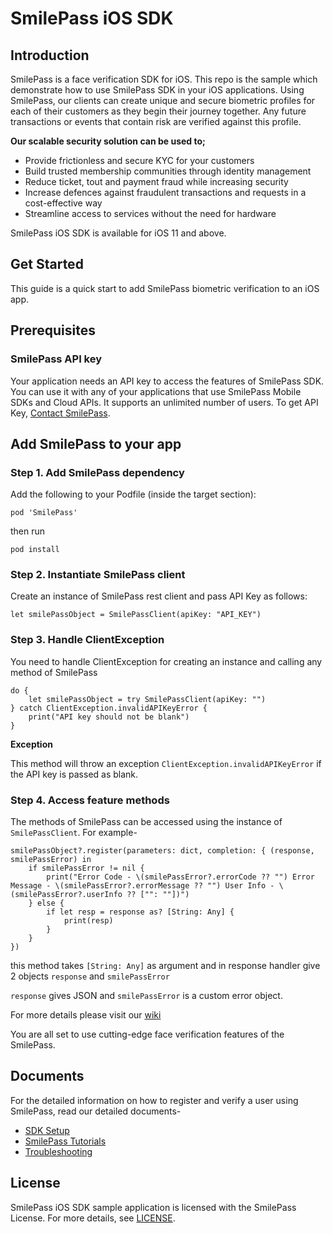 # SmilePass iOS SDK

## Introduction
SmilePass is a face verification SDK for iOS. This repo is the sample which demonstrate how to use SmilePass SDK in your iOS applications.
Using SmilePass, our clients can create unique and secure biometric profiles for each of their customers as they begin their journey together. Any future transactions or events that contain risk are verified against this profile.

**Our scalable security solution can be used to;**
* Provide frictionless and secure KYC for your customers
* Build trusted membership communities through identity management
* Reduce ticket, tout and payment fraud while increasing security
* Increase defences against fraudulent transactions and requests in a cost-effective way
* Streamline access to services without the need for hardware

SmilePass iOS SDK is available for iOS 11 and above.

## Get Started

This guide is a quick start to add SmilePass biometric verification to an iOS app.


## Prerequisites

### SmilePass API key
Your application needs an API key to access the features of SmilePass SDK. You can use it with any of your applications that use SmilePass Mobile SDKs and Cloud APIs. It supports an unlimited number of users.
To get API Key, [Contact SmilePass](https://smile-pass.com/contact).


## Add SmilePass to your app

### Step 1. Add SmilePass dependency
Add the following to your Podfile (inside the target section):
   
   `pod 'SmilePass'`

then run 

   `pod install`

### Step 2. Instantiate SmilePass client
Create an instance of SmilePass rest client and pass API Key as follows:

`let smilePassObject = SmilePassClient(apiKey: "API_KEY")`

### Step 3. Handle ClientException
You need to handle ClientException for creating an instance and calling any method of SmilePass
    
    do {
        let smilePassObject = try SmilePassClient(apiKey: "")
    } catch ClientException.invalidAPIKeyError {
        print("API key should not be blank")
    }

**Exception**

This method will throw an exception `ClientException.invalidAPIKeyError` if the API key is passed as blank.

### Step 4. Access feature methods
The methods of SmilePass can be accessed using the instance of `SmilePassClient`. For example-

    smilePassObject?.register(parameters: dict, completion: { (response, smilePassError) in
        if smilePassError != nil {
            print("Error Code - \(smilePassError?.errorCode ?? "") Error Message - \(smilePassError?.errorMessage ?? "") User Info - \(smilePassError?.userInfo ?? ["": ""])")
        } else {
            if let resp = response as? [String: Any] {
                print(resp)
            }
        }
    })

this method takes `[String: Any]` as argument and in response handler give 2 objects `response` and `smilePassError`

`response` gives JSON and `smilePassError` is a custom error object.

For more details please visit our [wiki](https://github.com/SmilePass-ltd/SmilePass-SDK-iOS/wiki/SmilePass-Tutorials)

You are all set to use cutting-edge face verification features of the SmilePass. 

## Documents
For the detailed information on how to register and verify a user using SmilePass, read our detailed documents-
* [SDK Setup](https://github.com/SmilePass-ltd/SmilePass-SDK-iOS/wiki/SmilePass-SDK-Setup)
* [SmilePass Tutorials](https://github.com/SmilePass-ltd/SmilePass-SDK-iOS/wiki/SmilePass-Tutorials)
* [Troubleshooting](https://github.com/SmilePass-ltd/SmilePass-SDK-iOS/wiki/Troubleshooting)


## License
SmilePass iOS SDK sample application is licensed with the SmilePass License. For more details, see [LICENSE](https://smile-pass.com).
